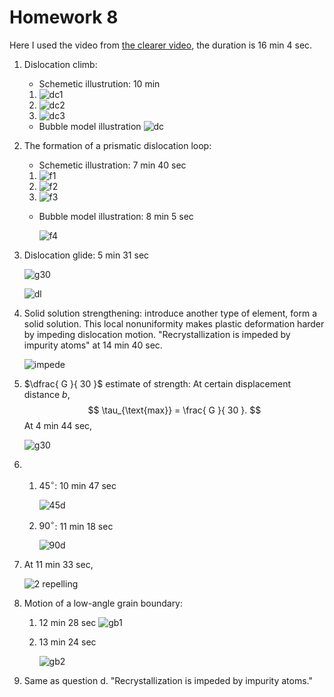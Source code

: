 # Homework 8

Here I used the video from [the clearer video](https://www.youtube.com/watch\?v\=UEB39-jlmdw), the duration is 16 min 4 sec.

1. Dislocation climb:

   - Schemetic illustrution: 10 min
   1. ![dc1](http://i.imgur.com/xNFVoNR.png)
   2. ![dc2](http://i.imgur.com/Mkp9zLv.png)
   3. ![dc3](http://i.imgur.com/riXE70o.png)
   - Bubble model illustration
     ![dc](http://i.imgur.com/KZqRlBW.png)

2. The formation of a prismatic dislocation loop:

   - Schemetic illustration: 7 min 40 sec

   1. ![f1](http://i.imgur.com/KijVIpe.png)
   2. ![f2](http://i.imgur.com/8u9h7DO.png)
   3. ![f3](http://i.imgur.com/VjolzcF.png)

   - Bubble model illustration: 8 min 5 sec

     ![f4](http://i.imgur.com/L12FGZK.png)

3. Dislocation glide: 5 min 31 sec

   ![g30](http://i.imgur.com/F0Tf3zo.png)

   ![dl](http://i.imgur.com/XHGQUpM.png)

4. Solid solution strengthening: introduce another type of element, form a solid solution. This local nonuniformity makes plastic deformation harder by impeding dislocation motion. "Recrystallization is impeded by impurity atoms" at 14 min 40 sec.

   ![impede](http://i.imgur.com/UQNbdk7.png)

5. $\dfrac{ G }{ 30 }$ estimate of strength: At certain displacement distance $b$, 
   $$
   \tau_{\text{max}} = \frac{ G }{ 30 }.
   $$
   At 4 min 44 sec,

   ![g30](http://i.imgur.com/rgGMISX.png)

6. ​

   1. $45^\circ$: 10 min 47 sec

      ![45d](http://i.imgur.com/LKu3Qkd.png)

   2. $90^\circ$: 11 min 18 sec

      ![90d](http://i.imgur.com/CbBUUed.png)

7. At 11 min 33 sec,

   ![2 repelling](http://i.imgur.com/g5h4Ii2.png)

8. Motion of a low-angle grain boundary:

   1. 12 min 28 sec
      ![gb1](http://i.imgur.com/L3B3HLY.png)

   2. 13 min 24 sec

      ![gb2](http://i.imgur.com/uvh1oPR.png)

9. Same as question d. "Recrystallization is impeded by impurity atoms."


